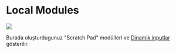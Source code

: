 # Local Modules
<img src="../../../Dosyalar/Niagara_Editor_Local_Modules">


Burada oluşturdugunuz "Scratch Pad" modülleri ve [Dinamik inputlar](../Selection#dinamik-inputlar) gösterilir.
